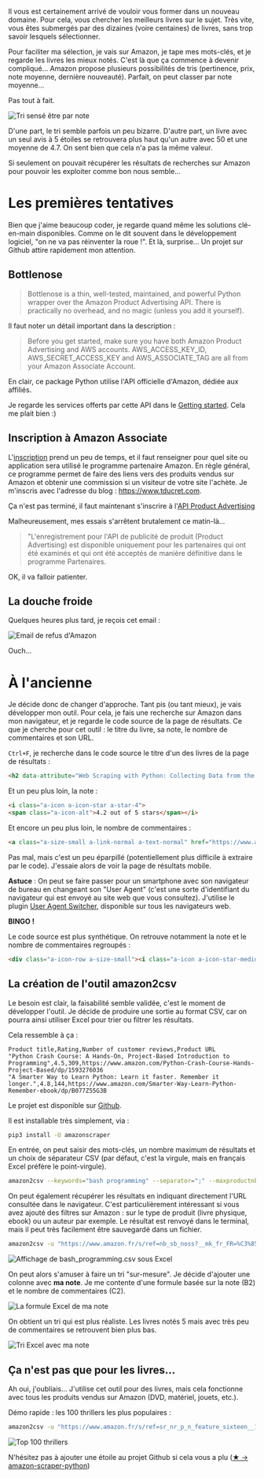 <!-- title: amazon2csv, ou comment filtrer les produits d'Amazon dans Excel -->

Il vous est certainement arrivé de vouloir vous former dans un nouveau domaine. Pour cela, vous chercher les meilleurs livres sur le sujet.
Très vite, vous êtes submergés par des dizaines (voire centaines) de livres, sans trop savoir lesquels sélectionner.

Pour faciliter ma sélection, je vais sur Amazon, je tape mes mots-clés, et je regarde les livres les mieux notés.
C'est là que ça commence à devenir compliqué...
Amazon propose plusieurs possibilités de tris (pertinence, prix, note moyenne, dernière nouveauté).
Parfait, on peut classer par note moyenne...

Pas tout à fait.

![Tri sensé être par note](../images/20180605/tri.png)

D'une part, le tri semble parfois un peu bizarre.
D'autre part, un livre avec un seul avis à 5 étoiles se retrouvera plus haut qu'un autre avec 50 et une moyenne de 4.7.
On sent bien que cela n'a pas la même valeur.

Si seulement on pouvait récupérer les résultats de recherches sur Amazon pour pouvoir les exploiter comme bon nous semble...

# Les premières tentatives

Bien que j'aime beaucoup coder, je regarde quand même les solutions clé-en-main disponibles.
Comme on le dit souvent dans le développement logiciel, "on ne va pas réinventer la roue !".
Et là, surprise... Un projet sur Github attire rapidement mon attention.

## Bottlenose

> Bottlenose is a thin, well-tested, maintained, and powerful Python wrapper over the Amazon Product Advertising API. There is practically no overhead, and no magic (unless you add it yourself).

Il faut noter un détail important dans la description :

> Before you get started, make sure you have both Amazon Product Advertising and AWS accounts. AWS_ACCESS_KEY_ID, AWS_SECRET_ACCESS_KEY and AWS_ASSOCIATE_TAG are all from your Amazon Associate Account.

En clair, ce package Python utilise l'API officielle d'Amazon, dédiée aux affiliés.

Je regarde les services offerts par cette API dans le [Getting started](https://docs.aws.amazon.com/AWSECommerceService/latest/DG/CHAP_GettingStarted.html). Cela me plait bien :)

## Inscription à Amazon Associate

L'[inscription](https://docs.aws.amazon.com/AWSECommerceService/latest/DG/becomingAssociate.html) prend un peu de temps, et il faut renseigner pour quel site ou application sera utilisé le programme partenaire Amazon. En règle général, ce programme permet de faire des liens vers des produits vendus sur Amazon et obtenir une commission si un visiteur de votre site l'achète.
Je m'inscris avec l'adresse du blog : https://www.tducret.com.

Ça n'est pas terminé, il faut maintenant s'inscrire à l'[API Product Advertising](https://docs.aws.amazon.com/AWSECommerceService/latest/DG/becomingDev.html)

Malheureusement, mes essais s'arrêtent brutalement ce matin-là...

> "L'enregistrement pour l'API de publicité de produit (Product Advertising) est disponible uniquement pour les partenaires qui ont été examinés et qui ont été acceptés de manière définitive dans le programme Partenaires.

OK, il va falloir patienter.

## La douche froide

Quelques heures plus tard, je reçois cet email :

![Email de refus d'Amazon](../images/20180605/refus.png)

Ouch...

# À l'ancienne

Je décide donc de changer d'approche. Tant pis (ou tant mieux), je vais développer mon outil.
Pour cela, je fais une recherche sur Amazon dans mon navigateur, et je regarde le code source de la page de résultats.
Ce que je cherche pour cet outil : le titre du livre, sa note, le nombre de commentaires et son URL.

`Ctrl+F`, je recherche dans le code source le titre d'un des livres de la page de résultats :

```html
<h2 data-attribute="Web Scraping with Python: Collecting Data from the Modern Web" data-max-rows="0" class="a-size-medium s-inline  s-access-title  a-text-normal">Web Scraping with Python: Collecting Data from the Modern Web</h2>
```

Et un peu plus loin, la note :

```html
<i class="a-icon a-icon-star a-star-4">
<span class="a-icon-alt">4.2 out of 5 stars</span></i>
```

Et encore un peu plus loin, le nombre de commentaires :

```html
<a class="a-size-small a-link-normal a-text-normal" href="https://www.amazon.com/Web-Scraping-Python-Collecting-Modern/dp/1491910291/ref=sr_1_4?s=books&amp;ie=UTF8&amp;qid=1528108096&amp;sr=1-4&amp;keywords=python+scraping#customerReviews">51</a>
```

Pas mal, mais c'est un peu éparpillé (potentiellement plus difficile à extraire par le code).
J'essaie alors de voir la page de résultats mobile.

**Astuce** : On peut se faire passer pour un smartphone avec son navigateur de bureau en  changeant son "User Agent" (c'est une sorte d'identifiant du navigateur qui est envoyé au site web que vous consultez). J'utilise le plugin [User Agent Switcher](http://useragentswitcher.org/), disponible sur tous les navigateurs web.

**BINGO !**

Le code source est plus synthétique. On retrouve notamment la note et le nombre de commentaires regroupés :

```html
<div class="a-icon-row a-size-small"><i class="a-icon a-icon-star-medium a-star-medium-4-5"><span class="a-icon-alt">4.3 out of 5 stars</span></i><span> (142)</span></div>
```

##  La création de l'outil amazon2csv

Le besoin est clair, la faisabilité semble validée, c'est le moment de développer l'outil.
Je décide de produire une sortie au format CSV, car on pourra ainsi utiliser Excel pour trier ou filtrer les résultats.

Cela ressemble à ça :

```csv
Product title,Rating,Number of customer reviews,Product URL
"Python Crash Course: A Hands-On, Project-Based Introduction to Programming",4.5,309,https://www.amazon.com/Python-Crash-Course-Hands-Project-Based/dp/1593276036
"A Smarter Way to Learn Python: Learn it faster. Remember it longer.",4.8,144,https://www.amazon.com/Smarter-Way-Learn-Python-Remember-ebook/dp/B077Z55G3B
```

Le projet est disponible sur [Github](https://github.com/tducret/amazon-scraper-python).

Il est installable très simplement, via :

```bash
pip3 install -U amazonscraper
```

En entrée, on peut saisir des mots-clés, un nombre maximum de résultats et un choix de séparateur CSV (par défaut, c'est la virgule, mais en français Excel préfère le point-virgule).

```bash
amazon2csv --keywords="bash programming" --separator=";" --maxproductnb=2
```

On peut également récupérer les résultats en indiquant directement l'URL consultée dans le navigateur.
C'est particulièrement intéressant si vous avez ajouté des filtres sur Amazon : sur le type de produit (livre physique, ebook) ou un auteur par exemple.
Le résultat est renvoyé dans le terminal, mais il peut très facilement être sauvegardé dans un fichier.

```bash
amazon2csv -u "https://www.amazon.fr/s/ref=nb_sb_noss?__mk_fr_FR=%C3%85M%C3%85%C5%BD%C3%95%C3%91&url=search-alias%3Daps&field-keywords=bash+programming" --separator=";" > bash_programming.csv
```

![Affichage de bash_programming.csv sous Excel](../images/20180605/tri2.png)

On peut alors s'amuser à faire un tri "sur-mesure". Je décide d'ajouter une colonne avec **ma note**.
Je me contente d'une formule basée sur la note (B2) et le nombre de commentaires (C2).

![La formule Excel de ma note](../images/20180605/formule.png)

On obtient un tri qui est plus réaliste. Les livres notés 5 mais avec très peu de commentaires se retrouvent bien plus bas.

![Tri Excel avec ma note](../images/20180605/tri3.png)


## Ça n'est pas que pour les livres...

Ah oui, j'oubliais... J'utilise cet outil pour des livres, mais cela fonctionne avec tous les produits vendus sur Amazon (DVD, matériel, jouets, etc.).

Démo rapide : les 100 thrillers les plus populaires :

```bash
amazon2csv -u "https://www.amazon.fr/s/ref=sr_nr_p_n_feature_sixteen__11?fst=as%3Aoff&rh=n%3A405322%2Cp_n_binding_browse-bin%3A383376011%2Cp_n_feature_sixteen_browse-bin%3A5704749031&bbn=405322&ie=UTF8&qid=1528089053&rnid=5704717031" -m 100 --separator=";" > thriller.csv
```

![Top 100 thrillers](../images/20180605/top100.png)

N'hésitez pas à ajouter une étoile au projet Github si cela vous a plu ([★ → amazon-scraper-python](https://github.com/tducret/amazon-scraper-python))